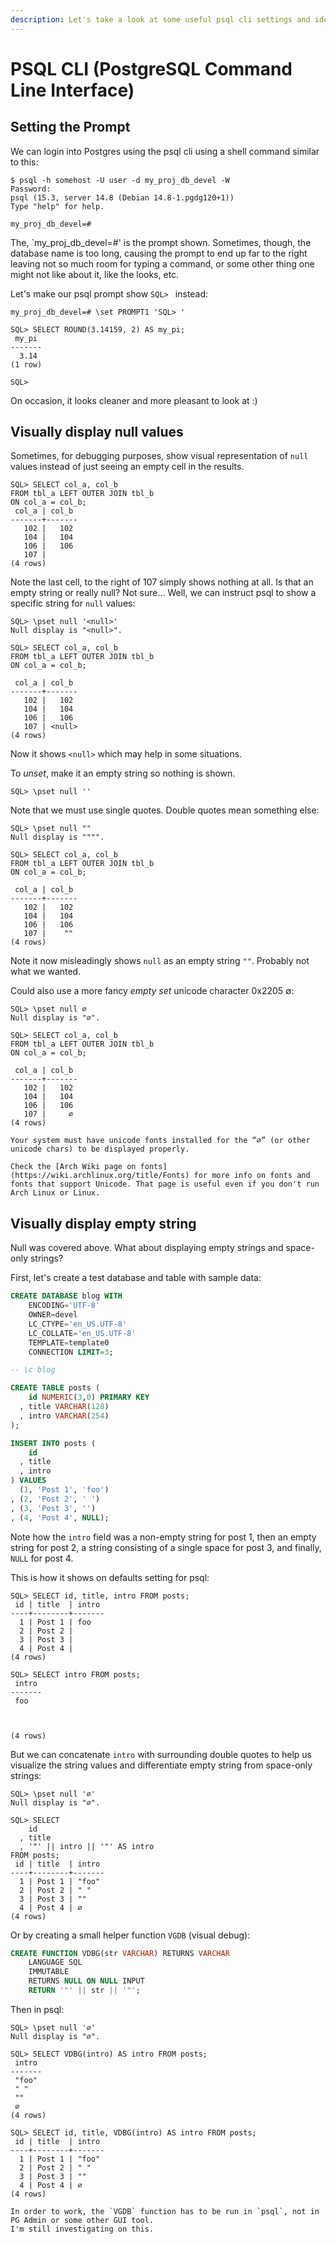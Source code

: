 ```yaml
---
description: Let's take a look at some useful psql cli settings and ideas which turn out to be useful when working with the sql prompt.
---
```


# PSQL CLI (PostgreSQL Command Line Interface)

## Setting the Prompt

We can login into Postgres using the psql cli using a shell command similar to this:

```
$ psql -h somehost -U user -d my_proj_db_devel -W
Password:
psql (15.3, server 14.8 (Debian 14.8-1.pgdg120+1))
Type "help" for help.

my_proj_db_devel=#
```

The, `my_proj_db_devel=#' is the prompt shown.
Sometimes, though, the database name is too long, causing the prompt to end up far to the right leaving not so much room for typing a command, or some other thing one might not like about it, like the looks, etc.

Let's make our psql prompt show `SQL> ` instead:

```text
my_proj_db_devel=# \set PROMPT1 'SQL> '

SQL> SELECT ROUND(3.14159, 2) AS my_pi;
 my_pi 
-------
  3.14
(1 row)

SQL>
```

On occasion, it looks cleaner and more pleasant to look at :)

## Visually display null values

Sometimes, for debugging purposes, show visual representation of `null` values instead of just seeing an empty cell in the results.

```text
SQL> SELECT col_a, col_b
FROM tbl_a LEFT OUTER JOIN tbl_b
ON col_a = col_b;
 col_a | col_b 
-------+-------
   102 |   102
   104 |   104
   106 |   106
   107 |
(4 rows)
```

Note the last cell, to the right of 107 simply shows nothing at all.
Is that an empty string or really null?
Not sure...
Well, we can instruct psql to show a specific string for `null` values:


```text
SQL> \pset null '<null>'
Null display is "<null>".

SQL> SELECT col_a, col_b
FROM tbl_a LEFT OUTER JOIN tbl_b
ON col_a = col_b;

 col_a | col_b 
-------+-------
   102 |   102
   104 |   104
   106 |   106
   107 | <null>
(4 rows)
```

Now it shows `<null>` which may help in some situations.

To _unset_, make it an empty string so nothing is shown.

```text
SQL> \pset null ''
```

Note that we must use single quotes.
Double quotes mean something else:

```text
SQL> \pset null ""
Null display is """".

SQL> SELECT col_a, col_b
FROM tbl_a LEFT OUTER JOIN tbl_b
ON col_a = col_b;

 col_a | col_b 
-------+-------
   102 |   102
   104 |   104
   106 |   106
   107 |    ""
(4 rows)
```

Note it now misleadingly shows `null` as an empty string `""`.
Probably not what we wanted.

Could also use a more fancy _empty set_ unicode character 0x2205 ∅:

```text
SQL> \pset null ∅ 
Null display is "∅".

SQL> SELECT col_a, col_b
FROM tbl_a LEFT OUTER JOIN tbl_b
ON col_a = col_b;

 col_a | col_b 
-------+-------
   102 |   102
   104 |   104
   106 |   106
   107 |     ∅
(4 rows)
```

```{note} Unicode Fonts
Your system must have unicode fonts installed for the “∅” (or other unicode chars) to be displayed properly.

Check the [Arch Wiki page on fonts](https://wiki.archlinux.org/title/Fonts) for more info on fonts and fonts that support Unicode. That page is useful even if you don't run Arch Linux or Linux.
```

## Visually display empty string

Null was covered above.
What about displaying empty strings and space-only strings?

First, let's create a test database and table with sample data:

```sql
CREATE DATABASE blog WITH
    ENCODING='UTF-8'
    OWNER=devel
    LC_CTYPE='en_US.UTF-8'
    LC_COLLATE='en_US.UTF-8'
    TEMPLATE=template0
    CONNECTION LIMIT=3;

-- \c blog

CREATE TABLE posts (
    id NUMERIC(3,0) PRIMARY KEY
  , title VARCHAR(128)
  , intro VARCHAR(254)
);

INSERT INTO posts (
    id
  , title
  , intro
) VALUES
  (1, 'Post 1', 'foo')
, (2, 'Post 2', ' ')
, (3, 'Post 3', '')
, (4, 'Post 4', NULL);
```

Note how the `intro` field was a non-empty string for post 1, then an empty string for post 2, a string consisting of a single space for post 3, and finally, `NULL` for post 4.

This is how it shows on defaults setting for psql:

```text
SQL> SELECT id, title, intro FROM posts;
 id | title  | intro 
----+--------+-------
  1 | Post 1 | foo
  2 | Post 2 |
  3 | Post 3 |
  4 | Post 4 |
(4 rows)

SQL> SELECT intro FROM posts;
 intro 
-------
 foo



(4 rows)
```

But we can concatenate `intro` with surrounding double quotes to help us visualize the string values and differentiate empty string from space-only strings:

```text
SQL> \pset null '∅'
Null display is "∅".

SQL> SELECT
    id
  , title
  , '"' || intro || '"' AS intro
FROM posts;
 id | title  | intro 
----+--------+-------
  1 | Post 1 | "foo"
  2 | Post 2 | " "
  3 | Post 3 | ""
  4 | Post 4 | ∅
(4 rows)
```

Or by creating a small helper function `VGDB` (visual debug):

```sql
CREATE FUNCTION VDBG(str VARCHAR) RETURNS VARCHAR
    LANGUAGE SQL
    IMMUTABLE
    RETURNS NULL ON NULL INPUT
    RETURN '"' || str || '"';
```

Then in psql:

```text
SQL> \pset null '∅'
Null display is "∅".

SQL> SELECT VDBG(intro) AS intro FROM posts;
 intro 
-------
 "foo"
 " "
 ""
 ∅
(4 rows)

SQL> SELECT id, title, VDBG(intro) AS intro FROM posts;
 id | title  | intro 
----+--------+-------
  1 | Post 1 | "foo"
  2 | Post 2 | " "
  3 | Post 3 | ""
  4 | Post 4 | ∅
(4 rows)
```

```{note}
In order to work, the `VGDB` function has to be run in `psql`, not in PG Admin or some other GUI tool.
I'm still investigating on this.
```
